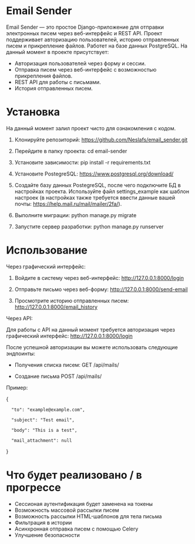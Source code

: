 # Email Sender
Email Sender — это простое Django-приложение для отправки электронных писем через веб-интерфейс и REST API. Проект поддерживает авторизацию пользователей, историю отправленных писем и прикрепление файлов.
Работет на базе данных PostgreSQL.
На данный момент в проекте присутствует: 
- Авторизация пользователей через форму и сессии.
- Отправка писем через веб-интерфейс с возможностью прикрепления файлов.
- REST API для работы с письмами.
- История отправленных писем.

# Установка 

На данный момент залил проект чисто для ознакомления с кодом.

1. Клонируйте репозиторий: https://github.com/Neslafs/email_sender.git

2. Перейдите в папку проекта: cd email-sender

3. Установите зависимости: pip install -r requirements.txt

4. Установите PostegreSQL: https://www.postgresql.org/download/

5. Создайте базу данных PostegreSQL, после чего подключите БД в настройках проекта.
Используйте файл settings_example как шаблон настроек (в настройках также требуется ввести данные вашей почты: https://help.mail.ru/mail/mailer/2fa/).

7. Выполните миграции: python manage.py migrate

8. Запустите сервер разработки: python manage.py runserver

# Использование

Через графический интерфейс: 

1. Войдите в систему через веб-интерфейс: http://127.0.0.1:8000/login

2. Отправьте письмо через веб-форму: http://127.0.0.1:8000/send-email

3. Просмотрите историю отправленных писем: http://127.0.0.1:8000/email_history

Через API:

Для работы с API на данный момент требуется авторизация через графический интерфейс: http://127.0.0.1:8000/login

После успешной авторизации вы можете использовать следующие эндпоинты:

- Получения списка писем:
GET /api/mails/

- Создание письма
POST /api/mails/

Пример:

  {

      "to": "example@example.com",

      "subject": "Test email",

      "body": "This is a test",

      "mail_attachment": null

  }

# Что будет реализовано / в прогрессе
- Сессионая аутентификация будет заменена на токены
- Возможность массовой рассылки писем
- Возможность рассылки HTML-шаблонов для тела письма
- Фильтрация в истории
- Асинхронная отправка писем с помощью Celery
- Улучшение безопасности
